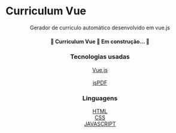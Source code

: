 <h1>Curriculum Vue</h1> 
<p align="center">Gerador de curriculo automático desenvolvido em vue.js</p>

<h4 align="center"> 
	🚧 Curriculum Vue 🚀 Em construção...  🚧
</h4>

<div align="center">
<h3 align="center">Tecnologias usadas</h3>
<!--tecnologias-->
<a href="https://vuejs.org/">Vue.js</a><br>
<a href="https://materializecss.com/"><Materialize</a><br>
<a href="https://parall.ax/products/jspdf">jsPDF</a><br>

<!---->
<h3 align="center">Linguagens</h3>
<!--linguagens-->
<a href="https://www.w3schools.com/html/default.asp">HTML</a><br>
<a href="https://www.w3schools.com/css/default.asp">CSS</a><br>
<a href="https://www.w3schools.com/js/default.asp">JAVASCRIPT</a><br>
<!---->
</div>
